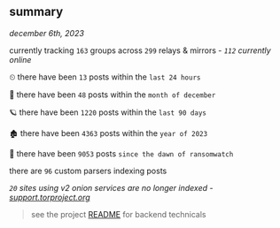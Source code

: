 
## summary
_december 6th, 2023_

currently tracking `163` groups across `299` relays & mirrors - _`112` currently online_

⏲ there have been `13` posts within the `last 24 hours`

🦈 there have been `48` posts within the `month of december`

🪐 there have been `1220` posts within the `last 90 days`

🏚 there have been `4363` posts within the `year of 2023`

🦕 there have been `9053` posts `since the dawn of ransomwatch`

there are `96` custom parsers indexing posts

_`20` sites using v2 onion services are no longer indexed - [support.torproject.org](https://support.torproject.org/onionservices/v2-deprecation/)_

> see the project [README](https://github.com/joshhighet/ransomwatch#ransomwatch--) for backend technicals

